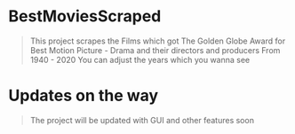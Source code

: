 # BestMoviesScraped
> This project scrapes the Films which got The Golden Globe Award for Best Motion Picture - Drama
> and their directors and producers
> From 1940 - 2020
> You can adjust the years which you wanna see

# Updates on the way
> The project will be updated with GUI and other features soon
